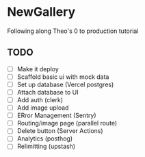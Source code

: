 # NewGallery

Following along Theo's 0 to production tutorial

## TODO

- [ ] Make it deploy
- [ ] Scaffold basic ui with mock data
- [ ] Set up database (Vercel postgres)
- [ ] Attach database to UI
- [ ] Add auth (clerk)
- [ ] Add image upload
- [ ] ERror Management (Sentry)
- [ ] Routing/image page (parallel route)
- [ ] Delete button (Server Actions)
- [ ] Analytics (posthog)
- [ ] Relimitting (upstash)
